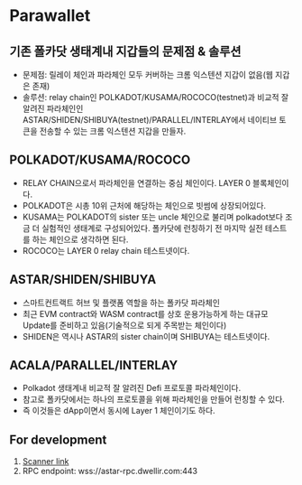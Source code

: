 # Parawallet
## 기존 폴카닷 생태계내 지갑들의 문제점 & 솔루션
- 문제점: 릴레이 체인과 파라체인 모두 커버하는 크롬 익스텐션 지갑이 없음(웹 지갑은 존재)
- 솔루션: relay chain인 POLKADOT/KUSAMA/ROCOCO(testnet)과 비교적 잘 알려진 파라체인인 ASTAR/SHIDEN/SHIBUYA(testnet)/PARALLEL/INTERLAY에서 네이티브 토큰을 전송할 수 있는 크롬 익스텐션 지갑을 만들자.

## POLKADOT/KUSAMA/ROCOCO
- RELAY CHAIN으로서 파라체인을 연결하는 중심 체인이다. LAYER 0 블록체인이다.
- POLKADOT은 시총 10위 근처에 해당하는 체인으로 빗썸에 상장되어있다.
- KUSAMA는 POLKADOT의 sister 또는 uncle 체인으로 불리며 polkadot보다 조금 더 실험적인 생태계로 구성되어있다. 폴카닷에 런칭하기 전 마지막 실전 테스트를 하는 체인으로 생각하면 된다.
- ROCOCO는 LAYER 0 relay chain 테스트넷이다.

## ASTAR/SHIDEN/SHIBUYA
- 스마트컨트랙트 허브 및 플랫폼 역할을 하는 폴카닷 파라체인
- 최근 EVM contract와 WASM contract를 상호 운용가능하게 하는 대규모 Update를 준비하고 있음(기술적으로 되게 주목받는 체인이다)
- SHIDEN은 역시나 ASTAR의 sister chain이며 SHIBUYA는 테스트넷이다.

## ACALA/PARALLEL/INTERLAY
- Polkadot 생태계내 비교적 잘 알려진 Defi 프로토콜 파라체인이다.
- 참고로 폴카닷에서는 하나의 프로토콜을 위해 파라체인을 만들어 런칭할 수 있다.
- 즉 이것들은 dApp이면서 동시에 Layer 1 체인이기도 하다.

## For development
1. [Scanner link](https://astar.subscan.io/extrinsic/)
2. RPC endpoint: wss://astar-rpc.dwellir.com:443
